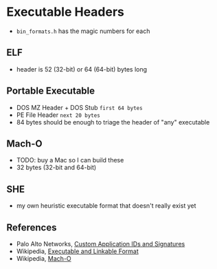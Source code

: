 # Executable Headers
* `bin_formats.h` has the magic numbers for each

## ELF
* header is 52 (32-bit) or 64 (64-bit) bytes long

## Portable Executable
* DOS MZ Header + DOS Stub `first 64 bytes`
* PE File Header `next 20 bytes`
* 84 bytes should be enough to triage the header of "any" executable

## Mach-O
* TODO: buy a Mac so I can build these
* 32 bytes (32-bit and 64-bit)

## SHE
* my own heuristic executable format that doesn't really exist yet

## References
* Palo Alto Networks, [Custom Application IDs and Signatures](https://docs.paloaltonetworks.com/pan-os/u-v/custom-app-id-and-threat-signatures/custom-application-and-threat-signatures/custom-signature-contexts/string-contexts/pe-file-header)
* Wikipedia, [Executable and Linkable Format](https://en.wikipedia.org/wiki/Executable_and_Linkable_Format)
* Wikipedia, [Mach-O](https://en.wikipedia.org/wiki/Mach-O)
